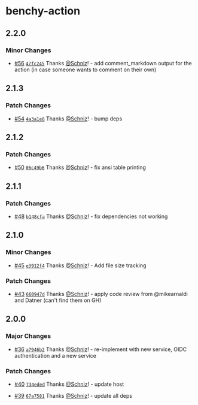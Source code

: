 # benchy-action

## 2.2.0

### Minor Changes

- [#56](https://github.com/Schniz/benchy-action/pull/56) [`47fc245`](https://github.com/Schniz/benchy-action/commit/47fc245de183ea0bed753aa333521217247e068f) Thanks [@Schniz](https://github.com/Schniz)! - add comment_markdown output for the action (in case someone wants to comment on their own)

## 2.1.3

### Patch Changes

- [#54](https://github.com/Schniz/benchy-action/pull/54) [`4a3a1e8`](https://github.com/Schniz/benchy-action/commit/4a3a1e86c93998782f7f26e7ccac4d9203da89e2) Thanks [@Schniz](https://github.com/Schniz)! - bump deps

## 2.1.2

### Patch Changes

- [#50](https://github.com/Schniz/benchy-action/pull/50) [`06c49b6`](https://github.com/Schniz/benchy-action/commit/06c49b659f09ea97a133d89a9ae7624da49c83d5) Thanks [@Schniz](https://github.com/Schniz)! - fix ansi table printing

## 2.1.1

### Patch Changes

- [#48](https://github.com/Schniz/benchy-action/pull/48) [`b148cfa`](https://github.com/Schniz/benchy-action/commit/b148cfa7111532b007f92d61d7130b10b2a10082) Thanks [@Schniz](https://github.com/Schniz)! - fix dependencies not working

## 2.1.0

### Minor Changes

- [#45](https://github.com/Schniz/benchy-action/pull/45) [`e3912f4`](https://github.com/Schniz/benchy-action/commit/e3912f426963204492dcd26bb5b47c56251d3bdb) Thanks [@Schniz](https://github.com/Schniz)! - Add file size tracking

### Patch Changes

- [#43](https://github.com/Schniz/benchy-action/pull/43) [`660947d`](https://github.com/Schniz/benchy-action/commit/660947d6bc390aad0ca6109897a4f1fd89a3e70c) Thanks [@Schniz](https://github.com/Schniz)! - apply code review from @mikearnaldi and Datner (can't find them on GH)

## 2.0.0

### Major Changes

- [#36](https://github.com/Schniz/benchy-action/pull/36) [`a7946b2`](https://github.com/Schniz/benchy-action/commit/a7946b2fee83ac8503430e2db3697b160b2129d6) Thanks [@Schniz](https://github.com/Schniz)! - re-implement with new service, OIDC authentication and a new service

### Patch Changes

- [#40](https://github.com/Schniz/benchy-action/pull/40) [`734eded`](https://github.com/Schniz/benchy-action/commit/734eded8558f5db9770eedcef83aca6074247dbe) Thanks [@Schniz](https://github.com/Schniz)! - update host

- [#39](https://github.com/Schniz/benchy-action/pull/39) [`67a7581`](https://github.com/Schniz/benchy-action/commit/67a758188949feec67ad13326f533717c762c127) Thanks [@Schniz](https://github.com/Schniz)! - update all deps
